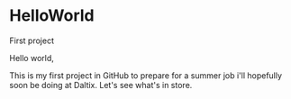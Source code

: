# HelloWorld
First project

Hello world,

This is my first project in GitHub to prepare for a summer job i'll hopefully soon be doing at Daltix.
Let's see what's in store. 
